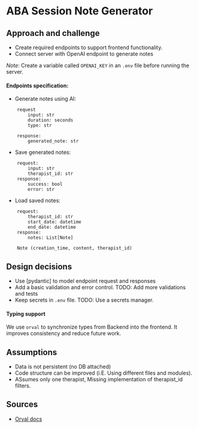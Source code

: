 # ABA Session Note Generator

## Approach and challenge

- Create required endpoints to support frontend functionality.
- Connect server with OpenAI endpoint to generate notes

*Note*: Create a variable called `OPENAI_KEY` in an `.env` file before running the server.

#### Endpoints specification:

- Generate notes using AI:

```
    request
        input: str
        duration: seconds
        type: str

    response:
        generated_note: str
```
		
- Save generated notes:

```
	request:
		input: str
		therapist_id: str
    response:
        success: bool
        error: str
```
		
- Load saved notes:

```
	request:
        therapist_id: str
		start_date: datetime
		end_date: datetime
	response:
		notes: List[Note]
		
	Note (creation_time, content, therapist_id)
```

## Design decisions

- Use [pydantic] to model endpoint request and responses
- Add a basic validation and error control. TODO: Add more validations and tests
- Keep secrets in `.env` file. TODO: Use a secrets manager.


#### Typing support

We use `orval` to synchronize types from Backend into the frontend. It improves consistency and reduce future work.

## Assumptions

- Data is not persistent (no DB attached)
- Code structure can be improved (i.E. Using different files and modules).
- ASsumes only one therapist, Missing implementation of therapist_id filters.

## Sources

- [Orval docs](https://orval.dev/)